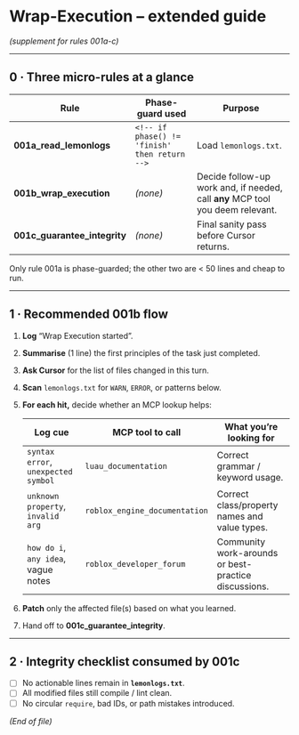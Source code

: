 # Wrap-Execution – extended guide

_(supplement for rules 001a-c)_

---

## 0 · Three micro-rules at a glance

| Rule                         | Phase-guard used                              | Purpose                                                                        |
| ---------------------------- | --------------------------------------------- | ------------------------------------------------------------------------------ |
| **001a_read_lemonlogs**      | `<!-- if phase() != 'finish' then return -->` | Load `lemonlogs.txt`.                                                          |
| **001b_wrap_execution**      | _(none)_                                      | Decide follow-up work and, if needed, call **any** MCP tool you deem relevant. |
| **001c_guarantee_integrity** | _(none)_                                      | Final sanity pass before Cursor returns.                                       |

Only rule 001a is phase-guarded; the other two are < 50 lines and cheap to run.

---

## 1 · Recommended 001b flow

1. **Log** “Wrap Execution started”.
2. **Summarise** (1 line) the first principles of the task just completed.
3. **Ask Cursor** for the list of files changed in this turn.
4. **Scan** `lemonlogs.txt` for `WARN`, `ERROR`, or patterns below.
5. **For each hit,** decide whether an MCP lookup helps:

   | Log cue                             | MCP tool to call              | What you’re looking for                              |
   | ----------------------------------- | ----------------------------- | ---------------------------------------------------- |
   | `syntax error`, `unexpected symbol` | `luau_documentation`          | Correct grammar / keyword usage.                     |
   | `unknown property`, `invalid arg`   | `roblox_engine_documentation` | Correct class/property names and value types.        |
   | `how do i`, `any idea`, vague notes | `roblox_developer_forum`      | Community work-arounds or best-practice discussions. |

6. **Patch** only the affected file(s) based on what you learned.
7. Hand off to **001c_guarantee_integrity**.

---

## 2 · Integrity checklist consumed by 001c

- [ ] No actionable lines remain in **`lemonlogs.txt`**.
- [ ] All modified files still compile / lint clean.
- [ ] No circular `require`, bad IDs, or path mistakes introduced.

_(End of file)_
